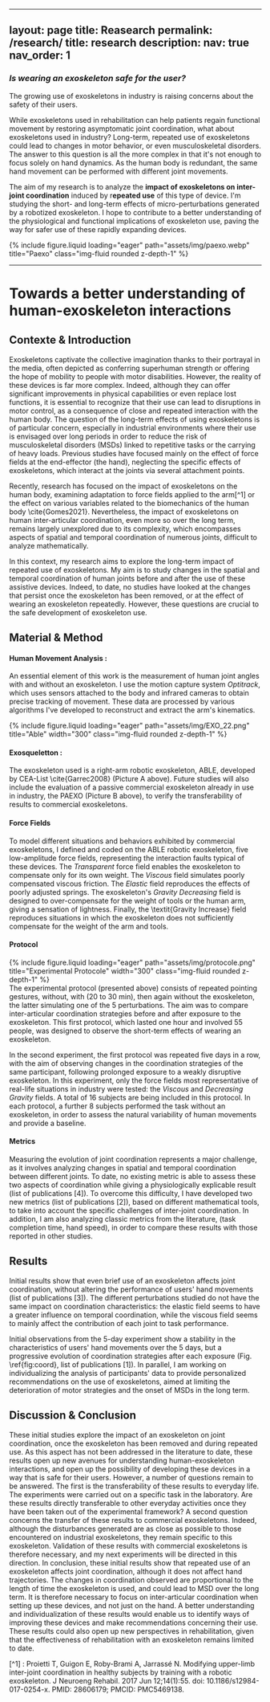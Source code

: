 <!-- ---
layout: page
title: Reasearch
title: research
description: 
nav: true
nav_order: 1
---
### _Is wearing an exoskeleton safe for the user?_ 

The growing use of exoskeletons in industry is raising concerns about the safety of their users. 

While exoskeletons used in rehabilitation can help patients regain functional movement by restoring asymptomatic joint coordination, what about exoskeletons used in industry? Long-term, repeated use of exoskeletons could lead to changes in motor behavior, or even musculoskeletal disorders. The answer to this question is all the more complex in that it's not enough to focus solely on hand dynamics. As the human body is redundant, the same hand movement can be performed with different joint movements.

The aim of my research is to analyze the **impact of exoskeletons on inter-joint coordination** induced by **repeated use** of this type of device. I'm studying the short- and long-term effects of micro-perturbations generated by a robotic exoskeleton. I hope to contribute to a better understanding of the physiological and functional implications of exoskeleton use, paving the way for safer use of these rapidly expanding devices.


<div class="row">
    <div class="col-sm mt-3 mt-md-0">
        {% include figure.liquid loading="eager" path="assets/img/paexo.webp" title="Paexo" width="600" class="img-fluid rounded z-depth-1" %}
    </div>
</div>

----


<h2> Last Posts about my research  </h2>

<ul>
 {% if page.pagination.enabled %}
      {% assign postlist = paginator.posts %}
    {% else %}
      {% assign postlist = site.posts %}
    {% endif %}

  {% for post in site.categories.research %}

    {% if post.external_source == blank %}
      {% assign read_time = post.content | number_of_words | divided_by: 180 | plus: 1 %}
    {% else %}
      {% assign read_time = post.feed_content | strip_html | number_of_words | divided_by: 180 | plus: 1 %}
    {% endif %}
    {% assign year = post.date | date: "%Y" %}
    {% assign tags = post.tags | join: "" %}
    {% assign categories = post.categories | join: "" %}

    {% if post.thumbnail %}

<div class="row">
          <div class="col-sm-9">
{% endif %}
        <h3>
        {% if post.redirect == blank %}
          <a class="post-title" href="{{ post.url | relative_url }}">{{ post.title }}</a>
        {% elsif post.redirect contains '://' %}
          <a class="post-title" href="{{ post.redirect }}" target="_blank">{{ post.title }}</a>
          <svg width="2rem" height="2rem" viewBox="0 0 40 40" xmlns="http://www.w3.org/2000/svg">
            <path d="M17 13.5v6H5v-12h6m3-3h6v6m0-6-9 9" class="icon_svg-stroke" stroke="#999" stroke-width="1.5" fill="none" fill-rule="evenodd" stroke-linecap="round" stroke-linejoin="round"></path>
          </svg>
        {% else %}
          <a class="post-title" href="{{ post.redirect | relative_url }}">{{ post.title }}</a>
        {% endif %}
      </h3>
      <p>{{ post.description }}</p>
      <p class="post-meta">
        {{ read_time }} min read &nbsp; &middot; &nbsp;
        {{ post.date | date: '%B %d, %Y' }}
        {% if post.external_source %}
        &nbsp; &middot; &nbsp; {{ post.external_source }}
        {% endif %}
      </p>
      <p class="post-tags">
        <a href="{{ year | prepend: '/blog/' | prepend: site.baseurl}}">
          <i class="fa-solid fa-calendar fa-sm"></i> {{ year }} </a>

          {% if tags != "" %}
          &nbsp; &middot; &nbsp;
            {% for tag in post.tags %}
            <a href="{{ tag | slugify | prepend: '/blog/tag/' | prepend: site.baseurl}}">
              <i class="fa-solid fa-hashtag fa-sm"></i> {{ tag }}</a> &nbsp;
              {% endfor %}
          {% endif %}

          {% if categories != "" %}
          &nbsp; &middot; &nbsp;
            {% for category in post.categories %}
            <a href="{{ category | slugify | prepend: '/blog/category/' | prepend: site.baseurl}}">
              <i class="fa-solid fa-tag fa-sm"></i> {{ category }}</a> &nbsp;
              {% endfor %}
          {% endif %}
    </p>
  {% if post.thumbnail %}

</div>

  <div class="col-sm-3">
    <img class="card-img" src="{{post.thumbnail | relative_url}}" style="object-fit: cover; height: 90%" alt="image">
  </div>
</div>
{% endif %}
      {% endfor %}
  

  </ul>

{% if page.pagination.enabled %}
{% include pagination.liquid %}
{% endif %} -->


---
layout: page
title: Reasearch
permalink: /research/
title: research
description: 
nav: true
nav_order: 1
---
### _Is wearing an exoskeleton safe for the user?_ 

The growing use of exoskeletons in industry is raising concerns about the safety of their users. 

While exoskeletons used in rehabilitation can help patients regain functional movement by restoring asymptomatic joint coordination, what about exoskeletons used in industry? Long-term, repeated use of exoskeletons could lead to changes in motor behavior, or even musculoskeletal disorders. The answer to this question is all the more complex in that it's not enough to focus solely on hand dynamics. As the human body is redundant, the same hand movement can be performed with different joint movements.

The aim of my research is to analyze the **impact of exoskeletons on inter-joint coordination** induced by r**epeated use** of this type of device. I'm studying the short- and long-term effects of micro-perturbations generated by a robotized exoskeleton. I hope to contribute to a better understanding of the physiological and functional implications of exoskeleton use, paving the way for safer use of these rapidly expanding devices.


<div class="row">
    <div class="col-sm mt-3 mt-md-0">
        {% include figure.liquid loading="eager" path="assets/img/paexo.webp" title="Paexo" class="img-fluid rounded z-depth-1" %}
    </div>
</div>


----

# Towards a better understanding of human-exoskeleton interactions


## Contexte & Introduction

Exoskeletons captivate the collective imagination thanks to their portrayal in the media, often depicted as conferring superhuman strength or offering the hope of mobility to people with motor disabilities. However, the reality of these devices is far more complex. Indeed, although they can offer significant improvements in physical capabilities or even replace lost functions, it is essential to recognize that their use can lead to disruptions in motor control, as a consequence of close and repeated interaction with the human body. The question of the long-term effects of using exoskeletons is of particular concern, especially in industrial environments where their use is envisaged over long periods in order to reduce the risk of musculoskeletal disorders (MSDs) linked to repetitive tasks or the carrying of heavy loads. Previous studies have focused mainly on the effect of force fields at the end-effector (the hand), neglecting the specific effects of exoskeletons, which interact at the joints via several attachment points.


Recently, research has focused on the impact of exoskeletons on the human body, examining adaptation to force fields applied to the arm[^1] or the effect on various variables related to the biomechanics of the human body \cite{Gomes2021}. Nevertheless, the impact of exoskeletons on human inter-articular coordination, even more so over the long term, remains largely unexplored due to its complexity, which encompasses aspects of spatial and temporal coordination of numerous joints, difficult to analyze mathematically.

In this context, my research aims to explore the long-term impact of repeated use of exoskeletons. My aim is to study changes in the spatial and temporal coordination of human joints before and after the use of these assistive devices. Indeed, to date, no studies have looked at the changes that persist once the exoskeleton has been removed, or at the effect of wearing an exoskeleton repeatedly. However, these questions are crucial to the safe development of exoskeleton use.

## Material & Method

#### Human Movement Analysis : 
An essential element of this work is the measurement of human joint angles with and without an exoskeleton. I use the motion capture system _Optitrack_, which uses sensors attached to the body and infrared cameras to obtain precise tracking of movement. These data are processed by various algorithms I've developed to reconstruct and extract the arm's kinematics.

<div class="row">
    <div class="col-sm mt-3 mt-md-0">
        {% include figure.liquid loading="eager" path="assets/img/EXO_22.png" title="Able" width="300" class="img-fluid rounded z-depth-1" %}
    </div>
</div>

#### Exosqueletton :
The exoskeleton used is a right-arm robotic exoskeleton, ABLE, developed by CEA-List \cite{Garrec2008} (Picture A above). Future studies will also include the evaluation of a passive commercial exoskeleton already in use in industry, the PAEXO (Picture B above), to verify the transferability of results to commercial exoskeletons.


#### Force Fields
To model different situations and behaviors exhibited by commercial exoskeletons, I defined and coded on the ABLE robotic exoskeleton, five low-amplitude force fields, representing the interaction faults typical of these devices. The _Transparent_ force field enables the exoskeleton to compensate only for its own weight. The _Viscous_ field simulates poorly compensated viscous friction. The _Elastic_ field reproduces the effects of poorly adjusted springs. The exoskeleton's _Gravity Decreasing_ field is designed to over-compensate for the weight of tools or the human arm, giving a sensation of lightness. Finally, the \textit{Gravity Increase} field reproduces situations in which the exoskeleton does not sufficiently compensate for the weight of the arm and tools.


#### Protocol
<div class="row">
    <div class="col-sm mt-3 mt-md-0">
        {% include figure.liquid loading="eager" path="assets/img/protocole.png" title="Experimental Protocole" width="300" class="img-fluid rounded z-depth-1" %}
    </div>
</div>
The experimental protocol (presented above) consists of repeated pointing gestures, without, with (20 to 30 min), then again without the exoskeleton, the latter simulating one of the 5 perturbations. The aim was to compare inter-articular coordination strategies before and after exposure to the exoskeleton. 
This first protocol, which lasted one hour and involved 55 people, was designed to observe the short-term effects of wearing an exoskeleton.  


In the second experiment, the first protocol was repeated five days in a row, with the aim of observing changes in the coordination strategies of the same participant, following prolonged exposure to a weakly disruptive exoskeleton. In this experiment, only the force fields most representative of real-life situations in industry were tested: the _Viscous_ and _Decreasing Gravity_ fields. A total of 16 subjects are being included in this protocol. 
In each protocol, a further 8 subjects performed the task without an exoskeleton, in order to assess the natural variability of human movements and provide a baseline.


#### Metrics
Measuring the evolution of joint coordination represents a major challenge, as it involves analyzing changes in spatial and temporal coordination between different joints. To date, no existing metric is able to assess these two aspects of coordination while giving a physiologically explicable result (list of publications [4]). To overcome this difficulty, I have developed two new metrics (list of publications [2]), based on different mathematical tools, to take into account the specific challenges of inter-joint coordination. In addition, I am also analyzing classic metrics from the literature, (task completion time, hand speed), in order to compare these results with those reported in other studies.

## Results

Initial results show that even brief use of an exoskeleton affects joint coordination, without altering the performance of users' hand movements (list of publications [3]). The different perturbations studied do not have the same impact on coordination characteristics: the elastic field seems to have a greater influence on temporal coordination, while the viscous field seems to mainly affect the contribution of each joint to task performance.

Initial observations from the 5-day experiment show a stability in the characteristics of users' hand movements over the 5 days, but a progressive evolution of coordination strategies after each exposure (Fig. \ref{fig:coord}, list of publications [1]). In parallel, I am working on individualizing the analysis of participants' data to provide personalized recommendations on the use of exoskeletons, aimed at limiting the deterioration of motor strategies and the onset of MSDs in the long term.

## Discussion  & Conclusion

These initial studies explore the impact of an exoskeleton on joint coordination, once the exoskeleton has been removed and during repeated use. As this aspect has not been addressed in the literature to date, these results open up new avenues for understanding human-exoskeleton interactions, and open up the possibility of developing these devices in a way that is safe for their users.
However, a number of questions remain to be answered. The first is the transferability of these results to everyday life. The experiments were carried out on a specific task in the laboratory. Are these results directly transferable to other everyday activities once they have been taken out of the experimental framework? 
A second question concerns the transfer of these results to commercial exoskeletons. Indeed, although the disturbances generated are as close as possible to those encountered on industrial exoskeletons, they remain specific to this exoskeleton. Validation of these results with commercial exoskeletons is therefore necessary, and my next experiments will be directed in this direction. 
In conclusion, these initial results show that repeated use of an exoskeleton affects joint coordination, although it does not affect hand trajectories. The changes in coordination observed are proportional to the length of time the exoskeleton is used, and could lead to MSD over the long term.  It is therefore necessary to focus on inter-articular coordination when setting up these devices, and not just on the hand. A better understanding and individualization of these results would enable us to identify ways of improving these devices and make recommendations concerning their use.  These results could also open up new perspectives in rehabilitation, given that the effectiveness of rehabilitation with an exoskeleton remains limited to date.


[^1] : Proietti T, Guigon E, Roby-Brami A, Jarrassé N. Modifying upper-limb inter-joint coordination in healthy subjects by training with a robotic exoskeleton. J Neuroeng Rehabil. 2017 Jun 12;14(1):55. doi: 10.1186/s12984-017-0254-x. PMID: 28606179; PMCID: PMC5469138.